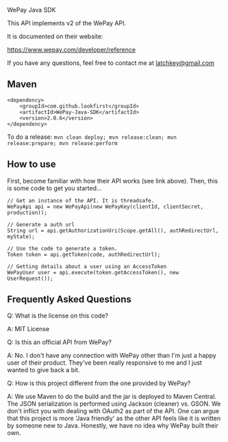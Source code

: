 WePay Java SDK

This API implements v2 of the WePay API.

It is documented on their website:

https://www.wepay.com/developer/reference

If you have any questions, feel free to contact me at latchkey@gmail.com

Maven
-----

```
<dependency>
    <groupId>com.github.lookfirst</groupId>
	<artifactId>WePay-Java-SDK</artifactId>
	<version>2.0.6</version>
</dependency>
```

To do a release: `mvn clean deploy; mvn release:clean; mvn release:prepare; mvn release:perform`

How to use
-----------

First, become familiar with how their API works (see link above). Then, this is some code to get you started...

    // Get an instance of the API. It is threadsafe.
    WePayApi api = new WePayApi(new WePayKey(clientId, clientSecret, production));

    // Generate a auth url
    String url = api.getAuthorizationUri(Scope.getAll(), authRedirectUrl, myState);

    // Use the code to generate a token.
    Token token = api.getToken(code, authRedirectUrl);

    // Getting details about a user using an AccessToken
    WePayUser user = api.execute(token.getAccessToken(), new UserRequest());


Frequently Asked Questions
--------------------------

Q: What is the license on this code?

A: MIT License

Q: Is this an official API from WePay?

A: No. I don't have any connection with WePay other than I'm just a happy user of their product. They've been really responsive to me and I just wanted to give back a bit.

Q: How is this project different from the one provided by WePay?

A: We use Maven to do the build and the jar is deployed to Maven Central. The JSON serialization is performed using Jackson (cleaner) vs. GSON. We don't inflict you with dealing with OAuth2 as part of the API. One can argue that this project is more 'Java friendly' as the other API feels like it is written by someone new to Java. Honestly, we have no idea why WePay built their own.
